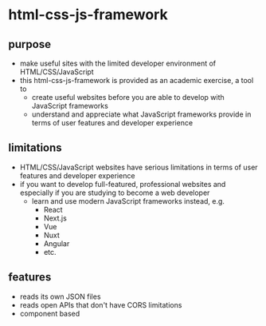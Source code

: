 # html-css-js-framework

## purpose

- make useful sites with the limited developer environment of HTML/CSS/JavaScript
- this html-css-js-framework is provided as an academic exercise, a tool to
  - create useful websites before you are able to develop with JavaScript frameworks
  - understand and appreciate what JavaScript frameworks provide in terms of user features and developer experience

## limitations

- HTML/CSS/JavaScript websites have serious limitations in terms of user features and developer experience
- if you want to develop full-featured, professional websites and especially if you are studying to become a web developer
  - learn and use modern JavaScript frameworks instead, e.g.
	- React
	- Next.js
	- Vue
	- Nuxt
	- Angular
	- etc.

## features

- reads its own JSON files
- reads open APIs that don't have CORS limitations
- component based 